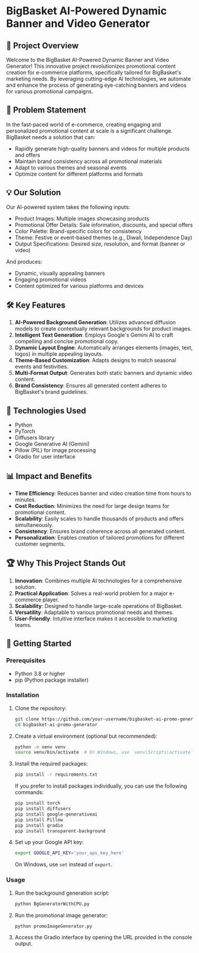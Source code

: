 # BigBasket AI-Powered Dynamic Banner and Video Generator

## 🚀 Project Overview

Welcome to the BigBasket AI-Powered Dynamic Banner and Video Generator! This innovative project revolutionizes promotional content creation for e-commerce platforms, specifically tailored for BigBasket's marketing needs. By leveraging cutting-edge AI technologies, we automate and enhance the process of generating eye-catching banners and videos for various promotional campaigns.

## 🎯 Problem Statement

In the fast-paced world of e-commerce, creating engaging and personalized promotional content at scale is a significant challenge. BigBasket needs a solution that can:

- Rapidly generate high-quality banners and videos for multiple products and offers
- Maintain brand consistency across all promotional materials
- Adapt to various themes and seasonal events
- Optimize content for different platforms and formats

## 💡 Our Solution

Our AI-powered system takes the following inputs:

- Product Images: Multiple images showcasing products
- Promotional Offer Details: Sale information, discounts, and special offers
- Color Palette: Brand-specific colors for consistency
- Theme: Festive or event-based themes (e.g., Diwali, Independence Day)
- Output Specifications: Desired size, resolution, and format (banner or video)

And produces:

- Dynamic, visually appealing banners
- Engaging promotional videos
- Content optimized for various platforms and devices

## 🛠️ Key Features

1. **AI-Powered Background Generation**: Utilizes advanced diffusion models to create contextually relevant backgrounds for product images.
2. **Intelligent Text Generation**: Employs Google's Gemini AI to craft compelling and concise promotional copy.
3. **Dynamic Layout Engine**: Automatically arranges elements (images, text, logos) in multiple appealing layouts.
4. **Theme-Based Customization**: Adapts designs to match seasonal events and festivities.
5. **Multi-Format Output**: Generates both static banners and dynamic video content.
6. **Brand Consistency**: Ensures all generated content adheres to BigBasket's brand guidelines.

## 🚀 Technologies Used

- Python
- PyTorch
- Diffusers library
- Google Generative AI (Gemini)
- Pillow (PIL) for image processing
- Gradio for user interface

## 📊 Impact and Benefits

- **Time Efficiency**: Reduces banner and video creation time from hours to minutes.
- **Cost Reduction**: Minimizes the need for large design teams for promotional content.
- **Scalability**: Easily scales to handle thousands of products and offers simultaneously.
- **Consistency**: Ensures brand coherence across all generated content.
- **Personalization**: Enables creation of tailored promotions for different customer segments.

## 🏆 Why This Project Stands Out

1. **Innovation**: Combines multiple AI technologies for a comprehensive solution.
2. **Practical Application**: Solves a real-world problem for a major e-commerce player.
3. **Scalability**: Designed to handle large-scale operations of BigBasket.
4. **Versatility**: Adaptable to various promotional needs and themes.
5. **User-Friendly**: Intuitive interface makes it accessible to marketing teams.

## 🚀 Getting Started

### Prerequisites

- Python 3.8 or higher
- pip (Python package installer)

### Installation

1. Clone the repository:
   ```bash
   git clone https://github.com/your-username/bigbasket-ai-promo-generator.git
   cd bigbasket-ai-promo-generator
   ```

2. Create a virtual environment (optional but recommended):
   ```bash
   python -m venv venv
   source venv/bin/activate  # On Windows, use `venv\Scripts\activate`
   ```

3. Install the required packages:
   ```bash
   pip install -r requirements.txt
   ```

   If you prefer to install packages individually, you can use the following commands:

   ```bash
   pip install torch
   pip install diffusers
   pip install google-generativeai
   pip install Pillow
   pip install gradio
   pip install transparent-background
   ```

4. Set up your Google API key:
   ```bash
   export GOOGLE_API_KEY='your_api_key_here'
   ```
   On Windows, use `set` instead of `export`.

### Usage

1. Run the background generation script:
   ```bash
   python BgGeneratorWithCPU.py
   ```

2. Run the promotional image generator:
   ```bash
   python promoImageGenerator.py
   ```

3. Access the Gradio interface by opening the URL provided in the console output.

